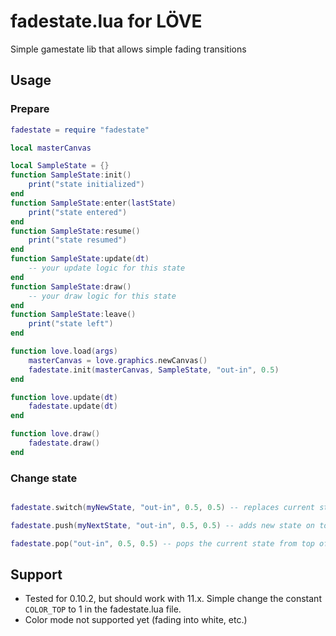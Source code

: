 # fadestate.lua for LÖVE
Simple gamestate lib that allows simple fading transitions

## Usage

### Prepare

```lua
fadestate = require "fadestate"

local masterCanvas

local SampleState = {}
function SampleState:init()
	print("state initialized")
end
function SampleState:enter(lastState)
	print("state entered")
end
function SampleState:resume()
	print("state resumed")
end
function SampleState:update(dt)
	-- your update logic for this state
end
function SampleState:draw()
	-- your draw logic for this state
end
function SampleState:leave()
	print("state left")
end

function love.load(args)
	masterCanvas = love.graphics.newCanvas()
	fadestate.init(masterCanvas, SampleState, "out-in", 0.5)
end

function love.update(dt)
	fadestate.update(dt)
end

function love.draw()
	fadestate.draw()
end
```

### Change state

```lua

fadestate.switch(myNewState, "out-in", 0.5, 0.5) -- replaces current state on top of the stack, calls oldState:leave, newState:init (once) and newState:enter

fadestate.push(myNextState, "out-in", 0.5, 0.5) -- adds new state on top of the stack, calls newState:init (once) and newState:enter

fadestate.pop("out-in", 0.5, 0.5) -- pops the current state from top of the stack, calls oldState:leave and lastState:resume

```

## Support

- Tested for 0.10.2, but should work with 11.x. Simple change the constant `COLOR_TOP` to 1 in the fadestate.lua file.
- Color mode not supported yet (fading into white, etc.)